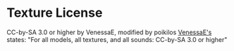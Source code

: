 # Texture License
CC-by-SA 3.0 or higher
by VenessaE, modified by poikilos
[VenessaE's](https://github.com/minetest-mods/homedecor_modpack) states: "For all models, all textures, and all sounds:  CC-by-SA 3.0 or higher"
